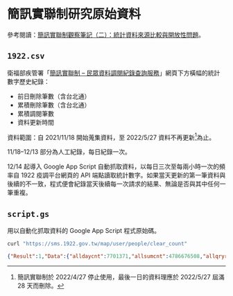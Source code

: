 # 簡訊實聯制研究原始資料

參考閱讀：[簡訊實聯制觀察筆記（二）：統計資料來源比較與開放性問題](https://infolaw.iias.sinica.edu.tw/?p=5002)。

## `1922.csv`

衛福部疾管署「[簡訊實聯制 – 民眾資料調閱紀錄查詢服務](https://sms.1922.gov.tw)」網頁下方橫幅的統計數字歷史紀錄：

* 前日刪除筆數（含台北通）
* 累積刪除筆數（含台北通）
* 累積調閱筆數
* 資料更新時間

資料範圍：自 2021/11/18 開始蒐集資料，至 2022/5/27 資料不再更新[^cease-update]為止。

[^cease-update]: 簡訊實聯制於 2022/4/27 停止使用，最後一日的資料理應於 2022/5/27 屆滿 28 天而刪除。

11/18–12/13 部分為人工紀錄，每日紀錄一次。

12/14 起導入 Google App Script 自動抓取資料，以每日三次至每兩小時一次的頻率自 1922 疫調平台網頁的 API 端點讀取統計數字。如果當天更新的第一筆資料與後續的不一致，程式便會紀錄當天後續每一次請求的結果、無論是否與其中任何一筆重複。

## `script.gs`

用以自動化抓取資料的 Google App Script 程式原始碼。

```sh
curl "https://sms.1922.gov.tw/map/user/people/clear_count"
```

```json
{"Result":1,"Data":{"alldaycnt":7701371,"allsumcnt":4786676508,"allqryrowcnt":42845907,"yyyymmdd":"20220526","updatetime":"2022-05-27T09:59:15.503"},"Message":"成功"}
```
